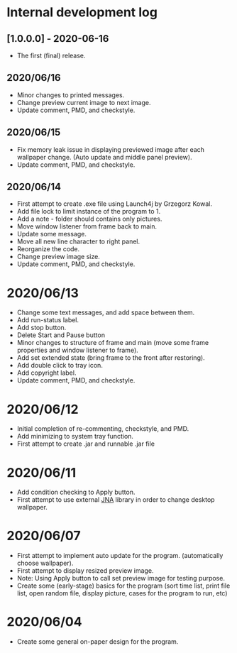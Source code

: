 # Internal development log
## [1.0.0.0] - 2020-06-16
- The first (final) release. 

## 2020/06/16
- Minor changes to printed messages.
- Change preview current image to next image.
- Update comment, PMD, and checkstyle.

## 2020/06/15
- Fix memory leak issue in displaying previewed image after each wallpaper change. (Auto update and middle panel preview).
- Update comment, PMD, and checkstyle.

## 2020/06/14
- First attempt to create .exe file using Launch4j by Grzegorz Kowal.
- Add file lock to limit instance of the program to 1.
- Add a note - folder should contains only pictures.
- Move window listener from frame back to main.
- Update some message.
- Move all new line character to right panel.
- Reorganize the code.
- Change preview image size.
- Update comment, PMD, and checkstyle.

# 2020/06/13
- Change some text messages, and add space between them.
- Add run-status label.
- Add stop button.
- Delete Start and Pause button
- Minor changes to structure of frame and main (move some frame properties and window listener to frame).
- Add set extended state (bring frame to the front after restoring).
- Add double click to tray icon.
- Add copyright label.
- Update comment, PMD, and checkstyle.

# 2020/06/12
- Initial completion of re-commenting, checkstyle, and PMD.
- Add minimizing to system tray function.
- First attempt to create .jar and runnable .jar file

# 2020/06/11
- Add condition checking to Apply button.
- First attempt to use external [JNA](https://github.com/java-native-access/jna) library in order to change desktop wallpaper. 

# 2020/06/07
- First attempt to implement auto update for the program. (automatically choose wallpaper).
- First attempt to display resized preview image.
- Note: Using Apply button to call set preview image for testing purpose.
- Create some (early-stage) basics for the program (sort time list, print file list, open random file, display picture, cases for the program to run, etc)

# 2020/06/04
- Create some general on-paper design for the program.